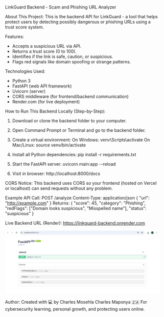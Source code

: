 LinkGuard Backend - Scam and Phishing URL Analyzer

About This Project:
This is the backend API for LinkGuard - a tool that helps protect users by detecting possibly
dangerous or phishing URLs using a trust score system.

Features:
- Accepts a suspicious URL via API.
- Returns a trust score (0 to 100).
- Identifies if the link is safe, caution, or suspicious.
- Flags red signals like domain spoofing or strange patterns.

Technologies Used:
- Python 3
- FastAPI (web API framework)
- Uvicorn (server)
- CORS middleware (for frontend/backend communication)
- Render.com (for live deployment)

How to Run This Backend Locally (Step-by-Step):
1. Download or clone the backend folder to your computer.
2. Open Command Prompt or Terminal and go to the backend folder.
3. Create a virtual environment:
 On Windows:
 venv\Scripts\activate
 On Mac/Linux:
 source venv/bin/activate

4. Install all Python dependencies:
 pip install -r requirements.txt

5. Start the FastAPI server:
 uvicorn main:app --reload
6. Visit in browser: http://localhost:8000/docs

CORS Notice:
This backend uses CORS so your frontend (hosted on Vercel or localhost) can send requests
without any problem.

Example API Call:
POST /analyze
Content-Type: application/json
{
 "url": "http://example.com"
}
Returns:
{
 "score": 45,
 "category": "Phishing",
 "redFlags": ["Domain looks suspicious", "Misspelled name"],
 "status": "suspicious"
}

Live Backend URL (Render):
https://linkguard-backend.onrender.com

![Screenshot](https://raw.githubusercontent.com/CharlesMCMaponya/linkguard-backend/master/screenshots/linkguard-backend-preview.png)




Author:
Created with 💻 by Charles Mosehla Charles Maponya 🇿🇦
For cybersecurity learning, personal growth, and protecting users online.
